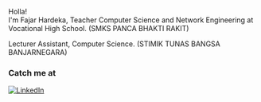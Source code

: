 

<p>Holla! </br> I'm Fajar Hardeka, Teacher Computer Science and Network Engineering at Vocational High School. (SMKS PANCA BHAKTI RAKIT)</p>
<p>Lecturer Assistant, Computer Science. (STIMIK TUNAS BANGSA BANJARNEGARA)<p>
<!-- <h3>For now learning about</h3> -->
<p>
  
</p>

<h3>Catch me at</h3>
<p><a href="https://www.linkedin.com/in/fajarhardeka" target="_blank"><img alt="LinkedIn" src="https://img.shields.io/badge/linkedin-%230077B5.svg?&style=for-the-badge&logo=linkedin&logoColor=white" /></a>
</p>
